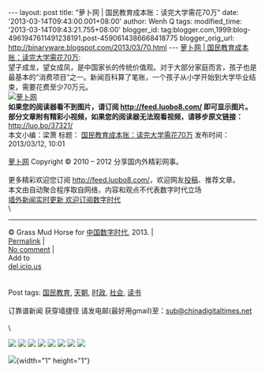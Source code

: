 --- layout: post title: "萝卜网 | 国民教育成本账：读完大学需花70万"
date: '2013-03-14T09:43:00.001+08:00' author: Wenh Q tags:
modified\_time: '2013-03-14T09:43:21.755+08:00' blogger\_id:
tag:blogger.com,1999:blog-4961947611491238191.post-4590614386668418775
blogger\_orig\_url: http://binaryware.blogspot.com/2013/03/70.html ---
[萝卜网 |
国民教育成本账：读完大学需花70万](http://feedproxy.google.com/~r/chinagfwblog/~3/QDv_ObR_5kQ/):\
望子成龙，望女成凤，是中国家长的传统价值观。对于大部分家庭而言，孩子也是最基本的“消费项目”之一。新闻百科算了笔账，一个孩子从小学开始到大学毕业结束，需要花费至少70万元。\
[![萝卜网](http://hu.luo.bo/files/2013/03/12/9b021a910cda55e50229dc2b55777091.jpg "萝卜网")](http://hu.luo.bo/files/2013/03/12/9b021a910cda55e50229dc2b55777091.jpg "萝卜网")\
**如果您的阅读器看不到图片，请订阅 <http://feed.luobo8.com/>
即可显示图片。**\
**部分文章附有精彩小视频，如果您的阅读器无法观看视频，请移步原文链接：**
<http://luo.bo/37321/>\
本文小编：梁萧 标题：
[国民教育成本账：读完大学需花70万](http://luo.bo/37321/ "国民教育成本账：读完大学需花70万")
发布时间：2013/03/12, 10:01\
\
[萝卜网](http://luo.bo/ "萝卜网 - 人人都是艺术家") Copyright © 2010 –
2012 分享国内外精彩网事。\
\
更多精彩欢迎您订阅
<http://feed.luobo8.com/>，欢迎网友[投稿](http://luo.bo/delivery/)、推荐文章。\
本文由自动聚合程序取自网络，内容和观点不代表数字时代立场\
[墙外新闻实时更新 欢迎订阅数字时代](http://eepurl.com/msuvD)\
\

------------------------------------------------------------------------

© Grass Mud Horse for
[中国数字时代](https://kexueshangwang.info/chinese), 2013. |\
[Permalink](https://kexueshangwang.info/chinese/2013/03/%e5%9b%bd%e6%b0%91%e6%95%99%e8%82%b2%e6%88%90%e6%9c%ac%e8%b4%a6%ef%bc%9a%e8%af%bb%e5%ae%8c%e5%a4%a7%e5%ad%a6%e9%9c%80%e8%8a%b170%e4%b8%87/)
|\
[No
comment](https://kexueshangwang.info/chinese/2013/03/%e5%9b%bd%e6%b0%91%e6%95%99%e8%82%b2%e6%88%90%e6%9c%ac%e8%b4%a6%ef%bc%9a%e8%af%bb%e5%ae%8c%e5%a4%a7%e5%ad%a6%e9%9c%80%e8%8a%b170%e4%b8%87/#comments)
|\
Add to\
[del.icio.us](http://del.icio.us/post?url=https://kexueshangwang.info/chinese/2013/03/%e5%9b%bd%e6%b0%91%e6%95%99%e8%82%b2%e6%88%90%e6%9c%ac%e8%b4%a6%ef%bc%9a%e8%af%bb%e5%ae%8c%e5%a4%a7%e5%ad%a6%e9%9c%80%e8%8a%b170%e4%b8%87/&title=%E8%90%9D%E5%8D%9C%E7%BD%91%20%7C%20%E5%9B%BD%E6%B0%91%E6%95%99%E8%82%B2%E6%88%90%E6%9C%AC%E8%B4%A6%EF%BC%9A%E8%AF%BB%E5%AE%8C%E5%A4%A7%E5%AD%A6%E9%9C%80%E8%8A%B170%E4%B8%87)\
\
\
Post tags:
[国民教育](https://kexueshangwang.info/chinese/tag/%e5%9b%bd%e6%b0%91%e6%95%99%e8%82%b2/?category=10466),
[天朝](https://kexueshangwang.info/chinese/tag/%e5%a4%a9%e6%9c%9d/?category=10466),
[时政](https://kexueshangwang.info/chinese/tag/%e6%97%b6%e6%94%bf/?category=10466),
[社会](https://kexueshangwang.info/chinese/tag/%e7%a4%be%e4%bc%9a/?category=10466),
[读书](https://kexueshangwang.info/chinese/tag/%e8%af%bb%e4%b9%a6/?category=10466)\
\
订靠谱新闻 获穿墙捷径
请发电邮(最好用gmail)至：sub@chinadigitaltimes.net\
\
\
<div>

[![](http://feeds.feedburner.com/~ff/chinagfwblog?d=yIl2AUoC8zA)](http://feeds.feedburner.com/~ff/chinagfwblog?a=QDv_ObR_5kQ:M0lfO6PT-Kk:yIl2AUoC8zA)
[![](http://feeds.feedburner.com/~ff/chinagfwblog?i=QDv_ObR_5kQ:M0lfO6PT-Kk:-BTjWOF_DHI)](http://feeds.feedburner.com/~ff/chinagfwblog?a=QDv_ObR_5kQ:M0lfO6PT-Kk:-BTjWOF_DHI)
[![](http://feeds.feedburner.com/~ff/chinagfwblog?i=QDv_ObR_5kQ:M0lfO6PT-Kk:F7zBnMyn0Lo)](http://feeds.feedburner.com/~ff/chinagfwblog?a=QDv_ObR_5kQ:M0lfO6PT-Kk:F7zBnMyn0Lo)
[![](http://feeds.feedburner.com/~ff/chinagfwblog?i=QDv_ObR_5kQ:M0lfO6PT-Kk:V_sGLiPBpWU)](http://feeds.feedburner.com/~ff/chinagfwblog?a=QDv_ObR_5kQ:M0lfO6PT-Kk:V_sGLiPBpWU)
[![](http://feeds.feedburner.com/~ff/chinagfwblog?d=qj6IDK7rITs)](http://feeds.feedburner.com/~ff/chinagfwblog?a=QDv_ObR_5kQ:M0lfO6PT-Kk:qj6IDK7rITs)
[![](http://feeds.feedburner.com/~ff/chinagfwblog?d=l6gmwiTKsz0)](http://feeds.feedburner.com/~ff/chinagfwblog?a=QDv_ObR_5kQ:M0lfO6PT-Kk:l6gmwiTKsz0)
[![](http://feeds.feedburner.com/~ff/chinagfwblog?i=QDv_ObR_5kQ:M0lfO6PT-Kk:gIN9vFwOqvQ)](http://feeds.feedburner.com/~ff/chinagfwblog?a=QDv_ObR_5kQ:M0lfO6PT-Kk:gIN9vFwOqvQ)
[![](http://feeds.feedburner.com/~ff/chinagfwblog?d=TzevzKxY174)](http://feeds.feedburner.com/~ff/chinagfwblog?a=QDv_ObR_5kQ:M0lfO6PT-Kk:TzevzKxY174)

</div>

![](http://feeds.feedburner.com/~r/chinagfwblog/~4/QDv_ObR_5kQ){width="1"
height="1"}
